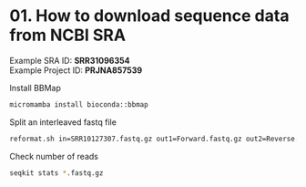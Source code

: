# 01. How to download sequence data from NCBI SRA

Example SRA ID: **SRR31096354**  
Example Project ID: **PRJNA857539**


Install BBMap
```bash
micromamba install bioconda::bbmap
```
Split an interleaved fastq file
```bash
reformat.sh in=SRR10127307.fastq.gz out1=Forward.fastq.gz out2=Reverse.fastq.gz
```
Check number of reads
```bash
seqkit stats *.fastq.gz
```
